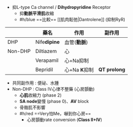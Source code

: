 - 抑L-type Ca channel / **Dihydropyridine** Receptor
	- 抑**動脈平滑肌**收縮
	- #h/blue ==比較== [[肌肉鬆弛|Dantrolene]] (抑制RyR)

|         | 藥名       | 作用        | 副作用     |
|---------|------------|-------------|------------|
| DHP     | Nife**dipine** | 血管(**動脈**)   |            |
| Non-DHP | Diltiazem  | 心          |            |
|         | Verapamil  | 心+Na抑制   |            |
|         | Bepridil   | 心+Na **K**抑制 | **QT prolong** |
- 共同副作用 : 便祕、水腫
- Non-DHP : Class IV心律不整藥 (心房顫動)
	- **心肌**收縮力 (phase 2)
	- **SA node**變慢 (phase 0)、**AV** block
	- 骨骼肌不影響
	- #h/red ==Very怕Me，嚇到你心房==
		- 心房顫動rate conversion (**Class II+IV**)